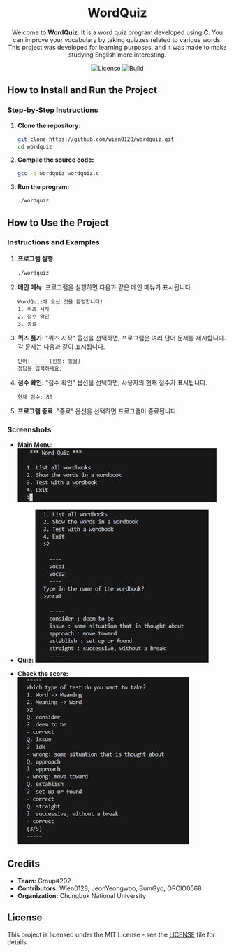 <div align="center">
  
# WordQuiz
   
Welcome to **WordQuiz**. It is a word quiz program developed using **C**. You can improve your vocabulary by taking quizzes related to various words.
This project was developed for learning purposes, and it was made to make studying English more interesting.

![License](https://img.shields.io/badge/license-MIT-blue.svg)
![Build](https://img.shields.io/badge/build-passing-brightgreen.svg)
</div>

## How to Install and Run the Project

### Step-by-Step Instructions

1. **Clone the repository:**
   ```bash
   git clone https://github.com/wien0128/wordquiz.git
   cd wordquiz
   ```

2. **Compile the source code:**
   ```bash
   gcc -o wordquiz wordquiz.c
   ```

3. **Run the program:**
   ```bash
   ./wordquiz
   ```

## How to Use the Project

### Instructions and Examples

1. **프로그램 실행:**
   ```bash
   ./wordquiz
   ```

2. **메인 메뉴:**
   프로그램을 실행하면 다음과 같은 메인 메뉴가 표시됩니다.
   ```
   WordQuiz에 오신 것을 환영합니다!
   1. 퀴즈 시작
   2. 점수 확인
   3. 종료
   ```

3. **퀴즈 풀기:**
   "퀴즈 시작" 옵션을 선택하면, 프로그램은 여러 단어 문제를 제시합니다. 각 문제는 다음과 같이 표시됩니다.
   ```
   단어: ____ (힌트: 동물)
   정답을 입력하세요: 
   ```

4. **점수 확인:**
   "점수 확인" 옵션을 선택하면, 사용자의 현재 점수가 표시됩니다.
   ```
   현재 점수: 80
   ```

5. **프로그램 종료:**
   "종료" 옵션을 선택하면 프로그램이 종료됩니다.

### Screenshots
- **Main Menu:**
  ![메인 메뉴](screenshots/main_menu.png)
  
- **Quiz:**
  ![퀴즈 문제](screenshots/quiz_question.png)
  
- **Check the score:**
  ![점수 확인](screenshots/check_score.png)

## Credits

- **Team:** Group#202
- **Contributors:** Wien0128, JeonYeongwoo, BumGyo, OPCIO0568
- **Organization:** Chungbuk National University

## License

This project is licensed under the MIT License - see the [LICENSE](LICENSE) file for details.
